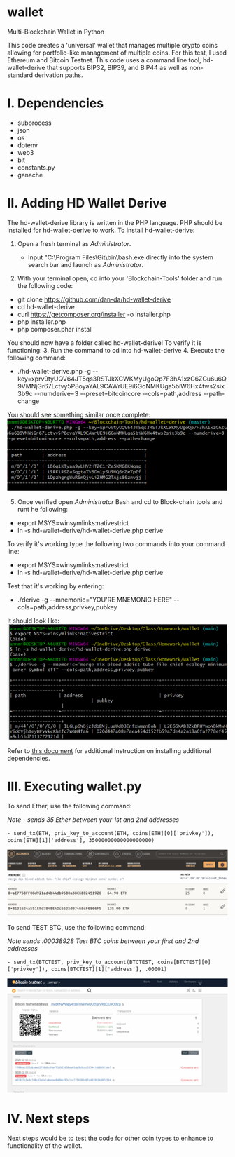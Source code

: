 # wallet
Multi-Blockchain Wallet in Python

This code creates a 'universal' wallet that manages multiple crypto coins allowing for portfolio-like management of multiple coins. For this test, I used Ethereum and Bitcoin Testnet. This code uses a command line tool, hd-wallet-derive that supports BIP32, BIP39, and BIP44 as well as non-standard derivation paths.

# I. Dependencies
* subprocess
* json
* os
* dotenv
* web3
* bit
* constants.py
* ganache

# II. Adding HD Wallet Derive
The hd-wallet-derive library is written in the PHP language. PHP should be installed for hd-wallet-derive to work. To install hd-wallet-derive:
1. Open a fresh terminal as *Administrator*.
    - Input "C:\Program Files\Git\bin\bash.exe directly into the system search bar and launch as *Administrator*.

2. With your terminal open, cd into your 'Blockchain-Tools' folder and run the following code:
  - git clone https://github.com/dan-da/hd-wallet-derive
  - cd hd-wallet-derive
  - curl https://getcomposer.org/installer -o installer.php
  - php installer.php
  - php composer.phar install

  You should now have a folder called hd-wallet-derive! To verify it is functioning:
3. Run the command to cd into hd-wallet-derive
4. Execute the following command:
  - ./hd-wallet-derive.php -g --key=xprv9tyUQV64JT5qs3RSTJkXCWKMyUgoQp7F3hA1xzG6ZGu6u6Q9VMNjGr67Lctvy5P8oyaYAL9CAWrUE9i6GoNMKUga5biW6Hx4tws2six3b9c --numderive=3 --preset=bitcoincore --cols=path,address --path-change

  You should see something similar once complete:
  ![Verify HD Wallet Working](Screenshots\verify_hd_wallet.png)

 5. Once verified open *Administrator* Bash and cd to Block-chain tools and runt he following:

  * export MSYS=winsymlinks:nativestrict
  * ln -s hd-wallet-derive/hd-wallet-derive.php derive

  To verify it's working type the following two commands into your command line:
  * export MSYS=winsymlinks:nativestrict
  * ln -s hd-wallet-derive/hd-wallet-derive.php derive

  Test that it's working by entering:
  * ./derive -g --mnemonic="YOU'RE MNEMONIC HERE" --cols=path,address,privkey,pubkey

  It should look  like:
  ![derive test](Screenshots\derive_working.png)

  Refer to [this document](requirements.txt) for additional instruction on installing additional dependencies.

#  III. Executing wallet.py

To send Ether, use the following command:

*Note - sends 35 Ether between your 1st and 2nd addresses*

    - send_tx(ETH, priv_key_to_account(ETH, coins[ETH][0]['privkey']), coins[ETH][1]['address'], 35000000000000000000)

![Test Ether Confirmation](Screenshots/ETH.png)

To send TEST BTC, use the following command:

*Note sends .00038928 Test BTC coins between your first and 2nd addresses* 


    - send_tx(BTCTEST, priv_key_to_account(BTCTEST, coins[BTCTEST][0]['privkey']), coins[BTCTEST][1]['address'], .00001)

![Test BTC Confirmation](Screenshots/BTCTEST.png)

# IV. Next steps 
Next steps would be to test the code for other coin types to enhance to functionality of the wallet.
